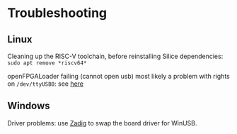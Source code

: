 # Troubleshooting

## Linux

Cleaning up the RISC-V toolchain, before reinstalling
Silice dependencies: ```sudo apt remove *riscv64*```

openFPGALoader failing (cannot open usb) most likely a problem with rights on `/dev/ttyUSB0`: see [here](https://gist.github.com/sylefeb/f9da4abc7e930cb3fbd0c997e669b0dd)

## Windows

Driver problems: use [Zadig](https://zadig.akeo.ie/) to swap the board driver for WinUSB.
